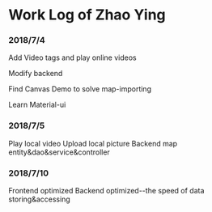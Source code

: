 # Work Log of Zhao Ying

### 2018/7/4
Add Video tags and play online videos

Modify backend

Find Canvas Demo to solve map-importing 

Learn Material-ui 


### 2018/7/5
Play local video
Upload local picture
Backend map entity&dao&service&controller

### 2018/7/10
Frontend optimized
Backend optimized--the speed of data storing&accessing